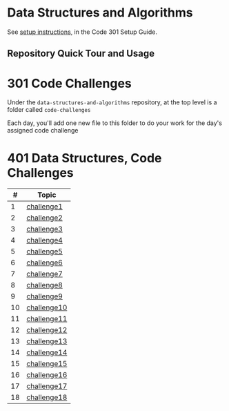 # Data Structures and Algorithms

See [setup instructions](https://codefellows.github.io/setup-guide/code-301/3-code-challenges), in the Code 301 Setup Guide.

## Repository Quick Tour and Usage

# 301 Code Challenges

Under the `data-structures-and-algorithms` repository, at the top level is a folder called `code-challenges`

Each day, you'll add one new file to this folder to do your work for the day's assigned code challenge

# 401 Data Structures, Code Challenges


\# |Topic
---|---
1  |[challenge1](challeenges4/challenge1.md)
2  |[challenge2](challeenges4/challenge4.md)
3  |[challenge3](challeenges4/challenge4.md)
4  |[challenge4](challenge4.md)
5  |[challenge5](llZip/challenge8.md)
6  |[challenge6](llZip/challenge8.md)
7  |[challenge7](llZip/challenge8.md)
8  |[challenge8](llZip/challenge8.md)
9  |[challenge9](challenge5.md)
10 |[challenge10](stacksAndQueues/challenge10.md)
11 |[challenge11](challenge11.md)
12 |[challenge12](challenge12.md)
13 |[challenge13](challenge13.md)
14 |[challenge14](challenge14.md)
15 |[challenge15](tree/challenge16.md)
16 |[challenge16](tree/challenge16.md)
17 |[challenge17](tree/challenge16.md)
18 |[challenge18](tree/challenge18.md)